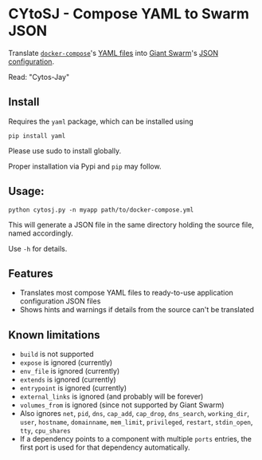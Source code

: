 # CYtoSJ - Compose YAML to Swarm JSON

Translate [`docker-compose`](https://docs.docker.com/compose/)'s [YAML files](https://docs.docker.com/compose/yml/) into [Giant Swarm](https://giantswarm.io/)'s [JSON configuration](http://docs.giantswarm.io/reference/swarm-json/).

Read: "Cytos-Jay"

## Install

Requires the `yaml` package, which can be installed using

```
pip install yaml
```

Please use sudo to install globally.

Proper installation via Pypi and `pip` may follow.

## Usage:

```
python cytosj.py -n myapp path/to/docker-compose.yml
```

This will generate a JSON file in the same directory holding the source file, named accordingly.

Use `-h` for details.

## Features

* Translates most compose YAML files to ready-to-use application configuration JSON files
* Shows hints and warnings if details from the source can't be translated

## Known limitations

* `build` is not supported
* `expose` is ignored (currently)
* `env_file` is ignored (currently)
* `extends` is ignored (currently)
* `entrypoint` is ignored (currently)
* `external_links` is ignored (and probably will be forever)
* `volumes_from` is ignored (since not supported by Giant Swarm)
* Also ignores `net`, `pid`, `dns`, `cap_add`, `cap_drop`, `dns_search`, `working_dir`, `user`, `hostname`, `domainname`, `mem_limit`, `privileged`, `restart`, `stdin_open`, `tty`, `cpu_shares`
* If a dependency points to a component with multiple `ports` entries, the first port is used for that dependency automatically.
